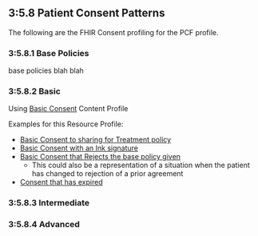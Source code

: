 
## 3:5.8 Patient Consent Patterns

The following are the FHIR Consent profiling for the PCF profile.


### 3:5.8.1 Base Policies

base policies blah blah

<a name="basic"> </a>

### 3:5.8.2 Basic

Using [Basic Consent](StructureDefinition-IHE.PCF.consentBasic.html) Content Profile

Examples for this Resource Profile: 
- [Basic Consent to sharing for Treatment policy](Consent-ex-consent-basic-treat.html)
- [Basic Consent with an Ink signature](Consent-ex-consent-basic-ink.html)
- [Basic Consent that Rejects the base policy given](Consent-ex-consent-basic-reject.html)
  - This could also be a representation of a situation when the patient has changed to rejection of a prior agreement
- [Consent that has expired](Consent-ex-consent-expired-treat.html)


<a name="intermediate"> </a>

### 3:5.8.3 Intermediate

<a name="advanced"> </a>

### 3:5.8.4 Advanced
